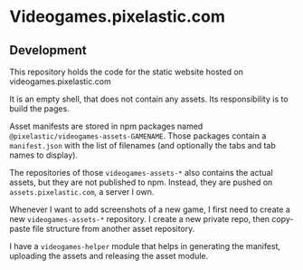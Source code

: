 # Videogames.pixelastic.com

## Development

This repository holds the code for the static website hosted on
videogames.pixelastic.com

It is an empty shell, that does not contain any assets. Its responsibility is to build the pages.

Asset manifests are stored in npm packages named
`@pixelastic/videogames-assets-GAMENAME`. Those packages contain
a `manifest.json` with the list of filenames (and optionally the tabs and tab
names to display).

The repositories of those `videogames-assets-*` also contains the actual assets,
but they are not published to npm. Instead, they are pushed on
`assets.pixelastic.com`, a server I own.

Whenever I want to add screenshots of a new game, I first need to create a new
`videogames-assets-*` repository. I create a new private repo, then
copy-paste file structure from another asset repository.

I have a `videogames-helper` module that helps
in generating the manifest, uploading the assets and releasing the asset module.

